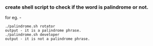 ### create shell script to check if the word is palindrome or not.
for eg. -
```
./palindrome.sh rotator
output - it is a palindrome phrase.
./palindrome.sh developer
output - it is not a palindrome phrase.
```